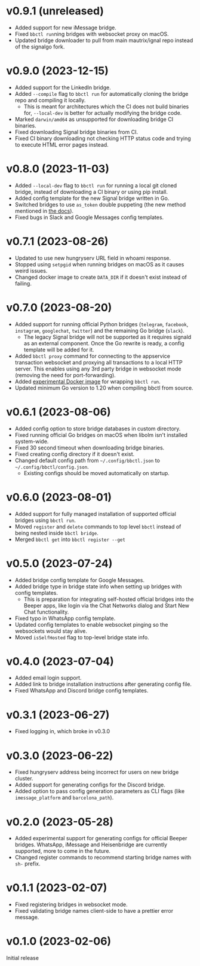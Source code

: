 # v0.9.1 (unreleased)

* Added support for new iMessage bridge.
* Fixed `bbctl run`ning bridges with websocket proxy on macOS.
* Updated bridge downloader to pull from main mautrix/ignal repo instead of the
  signalgo fork.

# v0.9.0 (2023-12-15)

* Added support for the LinkedIn bridge.
* Added `--compile` flag to `bbctl run` for automatically cloning the bridge
  repo and compiling it locally.
  * This is meant for architectures which the CI does not build binaries for,
    `--local-dev` is better for actually modifying the bridge code.
* Marked `darwin/amd64` as unsupported for downloading bridge CI binaries.
* Fixed downloading Signal bridge binaries from CI.
* Fixed CI binary downloading not checking HTTP status code and trying to
  execute HTML error pages instead.

# v0.8.0 (2023-11-03)

* Added `--local-dev` flag to `bbctl run` for running a local git cloned bridge,
  instead of downloading a CI binary or using pip install.
* Added config template for the new Signal bridge written in Go.
* Switched bridges to use `as_token` double puppeting (the new method mentioned
  in [the docs](https://docs.mau.fi/bridges/general/double-puppeting.html#appservice-method-new)).
* Fixed bugs in Slack and Google Messages config templates.

# v0.7.1 (2023-08-26)

* Updated to use new hungryserv URL field in whoami response.
* Stopped using `setpgid` when running bridges on macOS as it causes weird issues.
* Changed docker image to create `DATA_DIR` if it doesn't exist instead of failing.

# v0.7.0 (2023-08-20)

* Added support for running official Python bridges (`telegram`, `facebook`,
  `instagram`, `googlechat`, `twitter`) and the remaining Go bridge (`slack`).
  * The legacy Signal bridge will not be supported as it requires signald as an
    external component. Once the Go rewrite is ready, a config template will be
    added for it.
* Added `bbctl proxy` command for connecting to the appservice transaction
  websocket and proxying all transactions to a local HTTP server. This enables
  using any 3rd party bridge in websocket mode (removing the need for
  port-forwarding).
* Added [experimental Docker image] for wrapping `bbctl run`.
* Updated minimum Go version to 1.20 when compiling bbctl from source.

[experimental Docker image]: https://github.com/beeper/bridge-manager/tree/main/docker

# v0.6.1 (2023-08-06)

* Added config option to store bridge databases in custom directory.
* Fixed running official Go bridges on macOS when libolm isn't installed
  system-wide.
* Fixed 30 second timeout when downloading bridge binaries.
* Fixed creating config directory if it doesn't exist.
* Changed default config path from `~/.config/bbctl.json`
  to `~/.config/bbctl/config.json`.
  * Existing configs should be moved automatically on startup.

# v0.6.0 (2023-08-01)

* Added support for fully managed installation of supported official bridges
  using `bbctl run`.
* Moved `register` and `delete` commands to top level `bbctl` instead of being
  nested inside `bbctl bridge`.
* Merged `bbctl get` into `bbctl register --get`

# v0.5.0 (2023-07-24)

* Added bridge config template for Google Messages.
* Added bridge type in bridge state info when setting up bridges with config
  templates.
  * This is preparation for integrating self-hosted official bridges into the
    Beeper apps, like login via the Chat Networks dialog and Start New Chat
    functionality.
* Fixed typo in WhatsApp config template.
* Updated config templates to enable websocket pinging so the websockets would
  stay alive.
* Moved `isSelfHosted` flag to top-level bridge state info.

# v0.4.0 (2023-07-04)

* Added email login support.
* Added link to bridge installation instructions after generating config file.
* Fixed WhatsApp and Discord bridge config templates.

# v0.3.1 (2023-06-27)

* Fixed logging in, which broke in v0.3.0

# v0.3.0 (2023-06-22)

* Fixed hungryserv address being incorrect for users on new bridge cluster.
* Added support for generating configs for the Discord bridge.
* Added option to pass config generation parameters as CLI flags
  (like `imessage_platform` and `barcelona_path`).

# v0.2.0 (2023-05-28)

* Added experimental support for generating configs for official Beeper bridges.
  WhatsApp, iMessage and Heisenbridge are currently supported, more to come in
  the future.
* Changed register commands to recommend starting bridge names with `sh-` prefix.

# v0.1.1 (2023-02-07)

* Fixed registering bridges in websocket mode.
* Fixed validating bridge names client-side to have a prettier error message.

# v0.1.0 (2023-02-06)

Initial release
